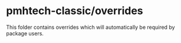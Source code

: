 # pmhtech-classic/overrides

This folder contains overrides which will automatically be required by package users.
